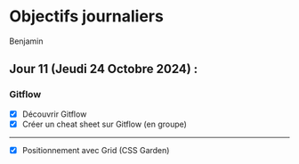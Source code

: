 # Objectifs journaliers

Benjamin

## Jour 11 (Jeudi 24 Octobre 2024) :

### Gitflow

  - [x] Découvrir Gitflow
  - [x] Créer un cheat sheet sur Gitflow (en groupe)

---

- [x] Positionnement avec Grid (CSS Garden)